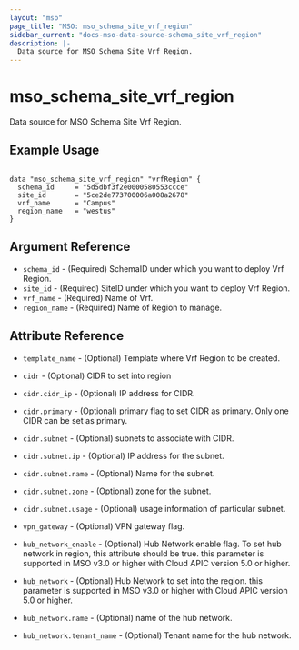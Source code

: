 ```yaml
---
layout: "mso"
page_title: "MSO: mso_schema_site_vrf_region"
sidebar_current: "docs-mso-data-source-schema_site_vrf_region"
description: |-
  Data source for MSO Schema Site Vrf Region.
---
```


# mso_schema_site_vrf_region #

Data source for MSO Schema Site Vrf Region.

## Example Usage ##

```hcl

data "mso_schema_site_vrf_region" "vrfRegion" {
  schema_id     = "5d5dbf3f2e0000580553ccce"
  site_id       = "5ce2de773700006a008a2678"
  vrf_name      = "Campus"
  region_name   = "westus"
}

```

## Argument Reference ##

* `schema_id` - (Required) SchemaID under which you want to deploy Vrf Region.
* `site_id` - (Required) SiteID under which you want to deploy Vrf Region.
* `vrf_name` - (Required) Name of Vrf.
* `region_name` - (Required) Name of Region to manage.

## Attribute Reference ##

* `template_name` - (Optional) Template where Vrf Region to be created.

* `cidr` - (Optional) CIDR to set into region
* `cidr.cidr_ip` - (Optional) IP address for CIDR.
* `cidr.primary` - (Optional) primary flag to set CIDR as primary. Only one CIDR can be set as primary.

* `cidr.subnet` - (Optional) subnets to associate with CIDR.
* `cidr.subnet.ip` - (Optional) IP address for the subnet.
* `cidr.subnet.name` - (Optional) Name for the subnet.
* `cidr.subnet.zone` - (Optional) zone for the subnet.
* `cidr.subnet.usage` - (Optional) usage information of particular subnet.

* `vpn_gateway` - (Optional) VPN gateway flag.
* `hub_network_enable` - (Optional) Hub Network enable flag. To set hub network in region, this attribute should be true. this parameter is supported in MSO v3.0 or higher with Cloud APIC version 5.0 or higher.

* `hub_network` - (Optional) Hub Network to set into the region. this parameter is supported in MSO v3.0 or higher with Cloud APIC version 5.0 or higher.
* `hub_network.name` - (Optional) name of the hub network.
* `hub_network.tenant_name` - (Optional) Tenant name for the hub network.
